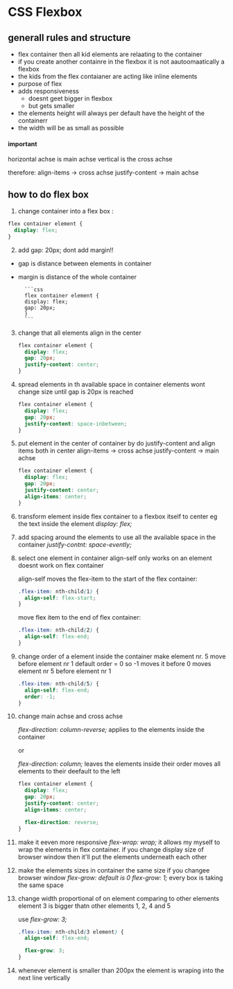 # CSS Flexbox

## generall rules and structure

- flex container then all kid elements are relaating to the container
- if you create another containre in the flexbox it is not aautoomaatically a flexbox
- the kids from the flex contaianer are acting like inline elements
- purpose of flex
- adds responsiveness
  - doesnt geet bigger in flexbox
  - but gets smaller
- the elements height will always per default have the height of the containerr
- the width will be as small as possible

#### important

horizontal achse is main achse
vertical is the cross achse

therefore:
align-items -> cross achse
justify-content -> main achse

## how to do flex box

1.  change container into a flex box :

```css
flex container element {
  display: flex;
}
```

2. add gap: 20px;
   dont add margin!!

- gap is distance between elements in container
- margin is distance of the whole container

        ```css
        flex container element {
        display: flex;
        gap: 20px;
        }
        ```

3.  change that all elements align in the center

    ```css
    flex container element {
      display: flex;
      gap: 20px;
      justify-content: center;
    }
    ```

4.  spread elements in th available space in container
    elements wont change size until gap is 20px is reached

    ```css
    flex container element {
      display: flex;
      gap: 20px;
      justify-content: space-inbetween;
    }
    ```

5.  put element in the center of container
    by do justify-content and align items both in center
    align-items -> cross achse
    justify-content -> main achse

    ```css
    flex container element {
      display: flex;
      gap: 20px;
      justify-content: center;
      align-items: center;
    }
    ```

6.  transform element inside flex container to a flexbox itself to center eg the text inside the element
    _display: flex;_

7.  add spacing around the elements to use all the available space in the container
    _justify-contnt: space-evently;_

8.  select one element in container
    align-self only works on an element
    doesnt work on flex container

    align-self moves the flex-item to the start of the flex container:

    ```css
    .flex-item: nth-child(1) {
      align-self: flex-start;
    }
    ```

    move flex item to the end of flex container:

    ```css
    .flex-item: nth-child(2) {
      align-self: flex-end;
    }
    ```

9.  change order of a element inside the container
    make element nr. 5 move before element nr 1
    default order = 0
    so -1 moves it before 0
    moves element nr 5 before element nr 1

    ```css
    .flex-item: nth-child(5) {
      align-self: flex-end;
      order: -1;
    }
    ```

10. change main achse and cross achse

    _flex-direction: column-reverse;_
    applies to the elements inside the container

    or

    _flex-direction: column;_
    leaves the elements inside their order
    moves all elements to their deefault to the left

    ```css
    flex container element {
      display: flex;
      gap: 20px;
      justify-content: center;
      align-items: center;

      flex-direction: reverse;
    }
    ```

11. make it eeven more responsive
    _flex-wrap: wrap;_
    it allows my myself to wrap the elements in flex container. if you change display size of browser window
    then it'll put the elements underneath each other

12. make the elements sizes in container the same size if you changee browser window
    _flex-grow: default is 0_
    _flex-grow: 1;_
    every box is taking the same space

13. change width proportional of on element comparing to other elements
    element 3 is bigger thatn other elements 1, 2, 4 and 5

    use _flex-grow: 3;_

    ```css
    .flex-item: nth-child(3 element) {
      align-self: flex-end;

      flex-grow: 3;
    }
    ```

14. whenever element is smaller than 200px the element is wraping into the next line vertically
